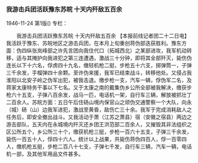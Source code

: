 ### 我游击兵团活跃豫东苏皖  十天内歼敌五百余

1946-11-24
第1版()
专栏：

　　我游击兵团活跃豫东苏皖
    十天内歼敌五百余
    【本报前线记者团二十二日电】我活跃于豫东、苏皖地区之游击兵团，在本月上旬重创蒋伪部迭获胜利。豫东方面：伪四纵张岚峰部之许先言团向我住代口（拓城西北）之某部进攻，我军机动转移，适与其掩护向我进犯之第三连遭遇，激战三十分钟，即将其全部歼灭，毙伤伪连长以下十六名，俘虏四十九名，缴轻机枪二挺，步枪五十六支，掷弹筒一，子弹三千余发，手榴弹四十余颗。至许伪来援，我军已结束战斗，转移他处。又侵占我淮阳以北安子岭之伪军出犯，被我击退。缴步枪一支，汽车一辆，俘伪军二名，及蒋家太康特务干事以下七名。又于太康之南的戴集伪乡公所全部被我解决，缴获步枪六十五支，子弹八百余发，战马一匹，电话机一架，自行车三辆，解放被抓壮丁二百余人。苏皖方面：五日午后住砀山境内保官山之顽伪交通警察一个大队，向永（城）砀（山）边我军进犯，激战至黄昏，敌伤亡三十余。我军于完成消耗敌人之任务后，即安全撤出战斗。又我活动于萧（江苏之萧县）宿（安徽之宿县）两边之游击部队，五天内在永城境内歼灭还乡团王洪范部二百余人，又摧毁其非法组织之区公所五个，乡公所三十个，缴获机枪三挺，步枪一百六十五支，子弹三千余发，毙伤一百五十人，俘四十六人。统计以上战果，共毙伤蒋伪四百人，俘一百零四人，缴机枪五挺，步枪二百八十七支，子弹七千发，自行车三辆，汽车一辆，电话机一部，及其他军用品文件甚多。
